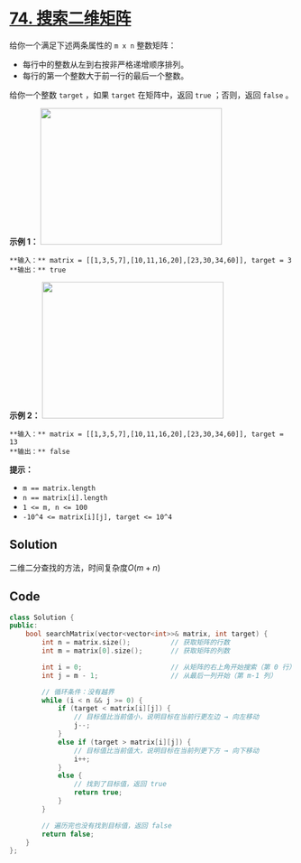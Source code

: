 # [74. 搜索二维矩阵](https://leetcode.cn/problems/search-a-2d-matrix/description/?envType=study-plan-v2&envId=top-100-liked)

给你一个满足下述两条属性的 `m x n` 整数矩阵：

- 每行中的整数从左到右按非严格递增顺序排列。
- 每行的第一个整数大于前一行的最后一个整数。

给你一个整数 `target` ，如果 `target` 在矩阵中，返回 `true` ；否则，返回 `false` 。

**示例 1：** 
<img alt="" src="https://gitee.com/baishuaishuai/saveimg/raw/master/202508051041183.jpg" style="width: 322px; height: 242px;">

```
**输入：** matrix = [[1,3,5,7],[10,11,16,20],[23,30,34,60]], target = 3
**输出：** true
```

**示例 2：** 
<img alt="" src="https://assets.leetcode-cn.com/aliyun-lc-upload/uploads/2020/11/25/mat2.jpg" style="width: 322px; height: 242px;">

```
**输入：** matrix = [[1,3,5,7],[10,11,16,20],[23,30,34,60]], target = 13
**输出：** false
```

**提示：** 

- `m == matrix.length`
- `n == matrix[i].length`
- `1 <= m, n <= 100`
- `-10^4 <= matrix[i][j], target <= 10^4`

## Solution

二维二分查找的方法，时间复杂度$O(m+n)$

## Code

```c++
class Solution {
public:
    bool searchMatrix(vector<vector<int>>& matrix, int target) {
        int n = matrix.size();          // 获取矩阵的行数
        int m = matrix[0].size();       // 获取矩阵的列数

        int i = 0;                      // 从矩阵的右上角开始搜索（第 0 行）
        int j = m - 1;                  // 从最后一列开始（第 m-1 列）

        // 循环条件：没有越界
        while (i < n && j >= 0) {
            if (target < matrix[i][j]) {
                // 目标值比当前值小，说明目标在当前行更左边 → 向左移动
                j--;
            }
            else if (target > matrix[i][j]) {
                // 目标值比当前值大，说明目标在当前列更下方 → 向下移动
                i++;
            }
            else {
                // 找到了目标值，返回 true
                return true;
            }
        }

        // 遍历完也没有找到目标值，返回 false
        return false;
    }
};

```

